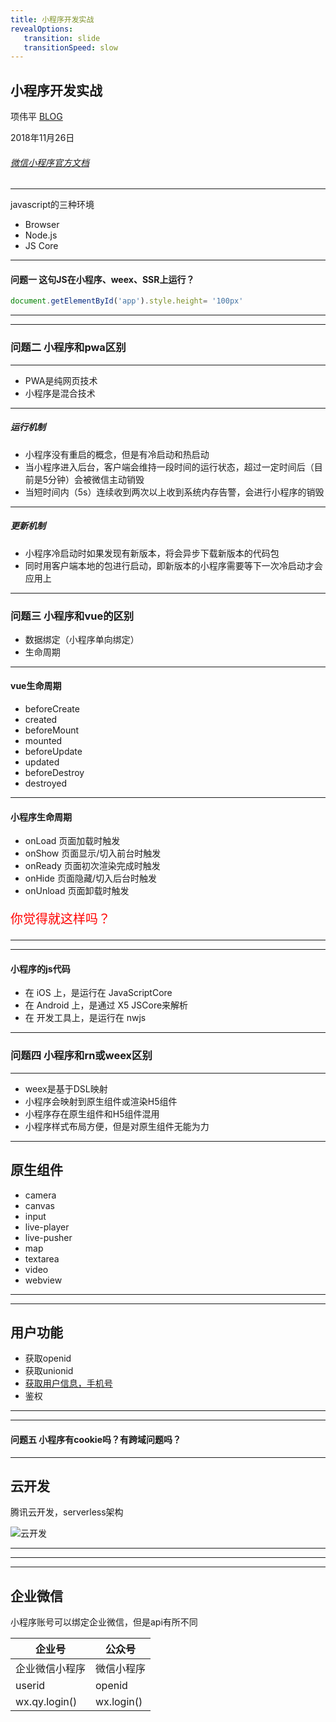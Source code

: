 ```yaml
---
title: 小程序开发实战
revealOptions: 
   transition: slide
   transitionSpeed: slow
---
```

## 小程序开发实战

项伟平 [BLOG](https://brandonxiang.vercel.app/)

2018年11月26日

###### [微信小程序官方文档](https://developers.weixin.qq.com/miniprogram/dev/index.html)

----

javascript的三种环境
- Browser
- Node.js
- JS Core

----

#### 问题一 这句JS在小程序、weex、SSR上运行？

```javascript
document.getElementById('app').style.height= '100px'
```

----

<!-- .slide: data-background-image="https://keynote.vercel.app/assets/weapp.jpg" data-background-size="contain" -->

----


### 问题二 小程序和pwa区别

----

- PWA是纯网页技术
- 小程序是混合技术

----

##### 运行机制

- 小程序没有重启的概念，但是有冷启动和热启动
- 当小程序进入后台，客户端会维持一段时间的运行状态，超过一定时间后（目前是5分钟）会被微信主动销毁
- 当短时间内（5s）连续收到两次以上收到系统内存告警，会进行小程序的销毁

----

##### 更新机制

- 小程序冷启动时如果发现有新版本，将会异步下载新版本的代码包
- 同时用客户端本地的包进行启动，即新版本的小程序需要等下一次冷启动才会应用上

----

### 问题三 小程序和vue的区别

- 数据绑定（小程序单向绑定）
- 生命周期

----

#### vue生命周期

- beforeCreate
- created
- beforeMount
- mounted
- beforeUpdate
- updated
- beforeDestroy
- destroyed

----

#### 小程序生命周期

- onLoad 页面加载时触发
- onShow 页面显示/切入前台时触发
- onReady 页面初次渲染完成时触发
- onHide 页面隐藏/切入后台时触发
- onUnload 页面卸载时触发

<p style="color: red; font-size: 20px;">你觉得就这样吗？</p>

----

<!-- .slide: data-background="white" data-background-image="https://keynote.vercel.app/assets/mina-lifecycle.png" data-background-size="contain" -->

----

#### 小程序的js代码

- 在 iOS 上，是运行在 JavaScriptCore 
- 在 Android 上，是通过 X5 JSCore来解析
- 在 开发工具上，是运行在 nwjs

----

### 问题四 小程序和rn或weex区别

----

- weex是基于DSL映射
- 小程序会映射到原生组件或渲染H5组件
- 小程序存在原生组件和H5组件混用
- 小程序样式布局方便，但是对原生组件无能为力

----

## 原生组件

- camera
- canvas
- input
- live-player
- live-pusher
- map
- textarea
- video
- webview

----

<!-- .slide: data-background="white" data-background-image="https://keynote.vercel.app/assets/weapp-native.png" data-background-size="contain" -->

----

## 用户功能

- 获取openid
- 获取unionid
- [获取用户信息，手机号](https://developers.weixin.qq.com/miniprogram/dev/framework/open-ability/login.html)
- 鉴权

----

<!-- .slide: data-background="white" data-background-image="https://keynote.vercel.app/assets/unionid.png" data-background-size="contain" -->



----

#### 问题五 小程序有cookie吗？有跨域问题吗？

----

## 云开发

腾讯云开发，serverless架构

![云开发](https://keynote.vercel.app/assets/cloud-develop.png)

----

<!-- .slide: data-background="white" data-background-image="https://keynote.vercel.app/assets/serverless.png" data-background-size="contain" -->

----

<!-- .slide:  data-background-image="https://keynote.vercel.app/assets/faas.png" data-background-size="contain" -->

----

## 企业微信

小程序账号可以绑定企业微信，但是api有所不同

企业号 | 公众号
---- | ----
企业微信小程序 | 微信小程序
userid | openid
wx.qy.login()| wx.login()